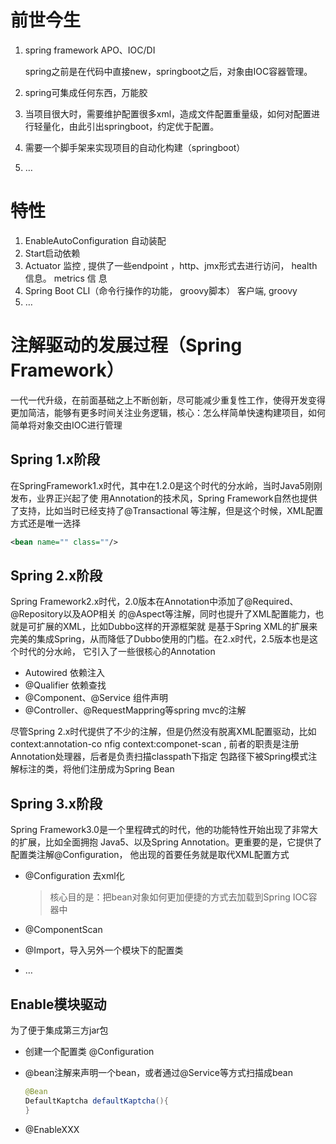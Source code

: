 # 前世今生

1. spring framework APO、IOC/DI

   spring之前是在代码中直接new，springboot之后，对象由IOC容器管理。

2. spring可集成任何东西，万能胶

3. 当项目很大时，需要维护配置很多xml，造成文件配置重量级，如何对配置进行轻量化，由此引出springboot，约定优于配置。

4. 需要一个脚手架来实现项目的自动化构建（springboot）

5. …

# 特性

1. EnableAutoConfiguration 自动装配
2. Start启动依赖
3. Actuator 监控 , 提供了一些endpoint ，http、jmx形式去进行访问， health信息。 metrics 信 息
4. Spring Boot CLI（命令行操作的功能， groovy脚本） 客户端, groovy
5. …

# 注解驱动的发展过程（Spring Framework）

一代一代升级，在前面基础之上不断创新，尽可能减少重复性工作，使得开发变得更加简洁，能够有更多时间关注业务逻辑，核心：怎么样简单快速构建项目，如何简单将对象交由IOC进行管理

## Spring 1.x阶段

在SpringFramework1.x时代，其中在1.2.0是这个时代的分水岭，当时Java5刚刚发布，业界正兴起了使 用Annotation的技术风，Spring Framework自然也提供了支持，比如当时已经支持了@Transactional 等注解，但是这个时候，XML配置方式还是唯一选择

~~~xml
<bean name="" class=""/>
~~~

## Spring 2.x阶段

Spring Framework2.x时代，2.0版本在Annotation中添加了@Required、@Repository以及AOP相关 的@Aspect等注解，同时也提升了XML配置能力，也就是可扩展的XML，比如Dubbo这样的开源框架就 是基于Spring XML的扩展来完美的集成Spring，从而降低了Dubbo使用的门槛。在2.x时代，2.5版本也是这个时代的分水岭， 它引入了一些很核心的Annotation

* Autowired 依赖注入 
* @Qualifier 依赖查找 
* @Component、@Service 组件声明 
* @Controller、@RequestMappring等spring mvc的注解

尽管Spring 2.x时代提供了不少的注解，但是仍然没有脱离XML配置驱动，比如context:annotation-co nfig context:componet-scan , 前者的职责是注册Annotation处理器，后者是负责扫描classpath下指定 包路径下被Spring模式注解标注的类，将他们注册成为Spring Bean 

## Spring 3.x阶段

Spring Framework3.0是一个里程碑式的时代，他的功能特性开始出现了非常大的扩展，比如全面拥抱 Java5、以及Spring Annotation。更重要的是，它提供了配置类注解@Configuration， 他出现的首要任务就是取代XML配置方式

* @Configuration 去xml化

  > 核心目的是：把bean对象如何更加便捷的方式去加载到Spring IOC容器中

* @ComponentScan

* @Import，导入另外一个模块下的配置类

* …

## Enable模块驱动

为了便于集成第三方jar包

* 创建一个配置类 @Configuration

* @bean注解来声明一个bean，或者通过@Service等方式扫描成bean

  ~~~java
  @Bean
  DefaultKaptcha defaultKaptcha(){
  }
  ~~~

* @EnableXXX







